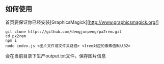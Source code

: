 ## 如何使用

首页要保证你已经安装[GraphicsMagick][http://www.graphicsmagick.org/]

```
git clone https://github.com/dengjunpeng/px2rem.git
cd px2rem
npm i
node index.js <图片文件或文件夹路径> <1rem对应的像素值默认32>
```
会在当前目录下生产output.txt文件，保存图片信息
